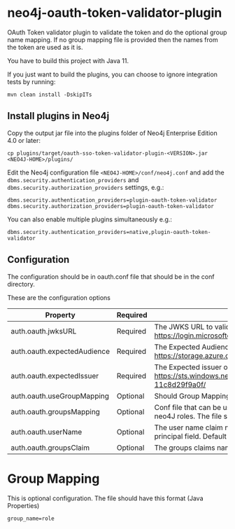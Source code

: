 # neo4j-oauth-token-validator-plugin
OAuth Token validator plugin to validate the token and do the optional group name mapping. If no group mapping file is provided then the names from the token are used as it is.

You have to build this project with Java 11.

If you just want to build the plugins, you can choose to ignore integration tests by running:

    mvn clean install -DskipITs 

## Install plugins in Neo4j
Copy the output jar file into the plugins folder of Neo4j Enterprise Edition 4.0 or later:

    cp plugins/target/oauth-sso-token-validator-plugin-<VERSION>.jar <NEO4J-HOME>/plugins/

Edit the Neo4j configuration file `<NEO4J-HOME>/conf/neo4j.conf` and add the `dbms.security.authentication_providers` 
and `dbms.security.authorization_providers` settings, e.g.:

    dbms.security.authentication_providers=plugin-oauth-token-validator
    dbms.security.authorization_providers=plugin-oauth-token-validator

You can also enable multiple plugins simultaneously e.g.:

    dbms.security.authentication_providers=native,plugin-oauth-token-validator

## Configuration

The configuration should be in oauth.conf file that should be in the conf directory.

These are the configuration options

|Property  |Required   |Description|
|----------|-----------|------------|
|auth.oauth.jwksURL     |Required       |The JWKS URL to validate the Token. Ex: https://login.microsoftonline.com/common/discovery/keys        |
|auth.oauth.expectedAudience     |Required       |The Expected Audience for this token. Ex: https://storage.azure.com        |
|auth.oauth.expectedIssuer     |Required       |The Expected issuer of this Token. Ex: https://sts.windows.net/54e85725-ed2a-49a4-a19e-11c8d29f9a0f/        |
|auth.oauth.useGroupMapping     |Optional       |Should Group Mapping configuration be used.        |
|auth.oauth.groupsMapping|Optional   |Conf file that can be used to map the group claims to neo4J roles. The file should be int he conf directory.|
|auth.oauth.userName     |Optional       |The user name claim name that needs to be to used for principal field. Default value: unique_name       |
|auth.oauth.groupsClaim     |Optional       |The groups claims name. Default value: groups      |

# Group Mapping
This is optional configuration. The file should have this format (Java Properties)

    group_name=role
